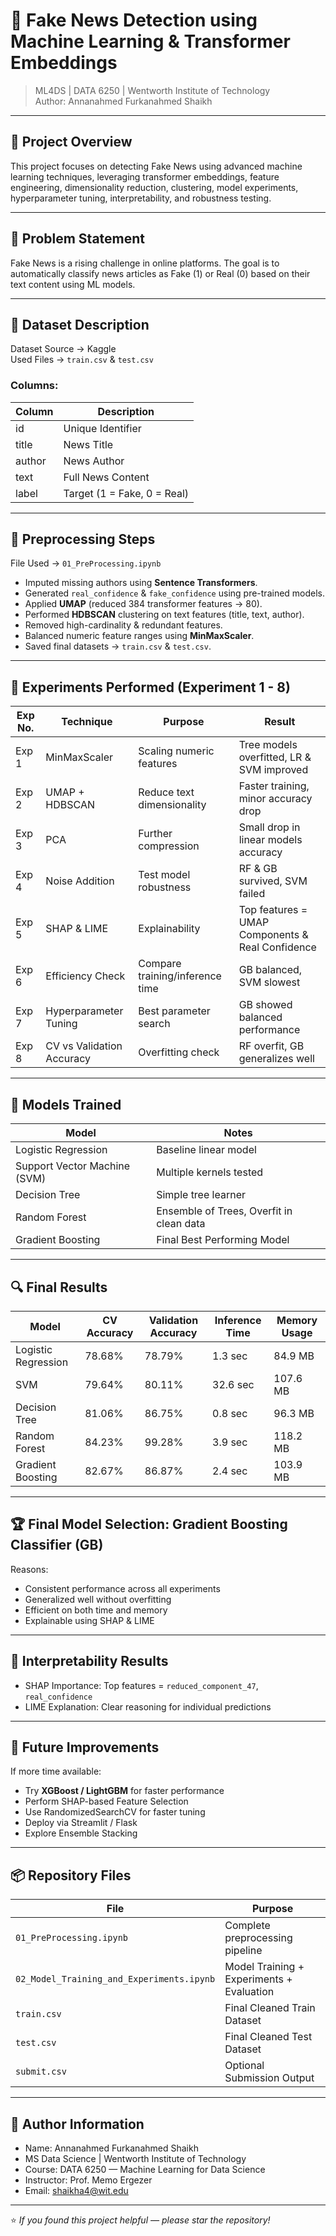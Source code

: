 # 📰 Fake News Detection using Machine Learning & Transformer Embeddings

> ML4DS | DATA 6250 | Wentworth Institute of Technology  
> Author: Annanahmed Furkanahmed Shaikh  

---

## 📖 Project Overview

This project focuses on detecting Fake News using advanced machine learning techniques, leveraging transformer embeddings, feature engineering, dimensionality reduction, clustering, model experiments, hyperparameter tuning, interpretability, and robustness testing.

---

## 🎯 Problem Statement

Fake News is a rising challenge in online platforms. The goal is to automatically classify news articles as Fake (1) or Real (0) based on their text content using ML models.

---

## 📁 Dataset Description

Dataset Source → Kaggle  
Used Files → `train.csv` & `test.csv`  

### Columns:
| Column | Description |
|--------|-------------|
| id     | Unique Identifier |
| title  | News Title |
| author | News Author |
| text   | Full News Content |
| label  | Target (1 = Fake, 0 = Real) |

---

## 🔨 Preprocessing Steps

File Used → `01_PreProcessing.ipynb`

- Imputed missing authors using **Sentence Transformers**.
- Generated `real_confidence` & `fake_confidence` using pre-trained models.
- Applied **UMAP** (reduced 384 transformer features → 80).
- Performed **HDBSCAN** clustering on text features (title, text, author).
- Removed high-cardinality & redundant features.
- Balanced numeric feature ranges using **MinMaxScaler**.
- Saved final datasets → `train.csv` & `test.csv`.

---

## 🧪 Experiments Performed (Experiment 1 - 8)

| Exp No. | Technique | Purpose | Result |
|---------|-----------|---------|--------|
| Exp 1 | MinMaxScaler | Scaling numeric features | Tree models overfitted, LR & SVM improved |
| Exp 2 | UMAP + HDBSCAN | Reduce text dimensionality | Faster training, minor accuracy drop |
| Exp 3 | PCA | Further compression | Small drop in linear models accuracy |
| Exp 4 | Noise Addition | Test model robustness | RF & GB survived, SVM failed |
| Exp 5 | SHAP & LIME | Explainability | Top features = UMAP Components & Real Confidence |
| Exp 6 | Efficiency Check | Compare training/inference time | GB balanced, SVM slowest |
| Exp 7 | Hyperparameter Tuning | Best parameter search | GB showed balanced performance |
| Exp 8 | CV vs Validation Accuracy | Overfitting check | RF overfit, GB generalizes well |

---

## 🤖 Models Trained

| Model                  | Notes |
|-----------------------|-------|
| Logistic Regression   | Baseline linear model |
| Support Vector Machine (SVM) | Multiple kernels tested |
| Decision Tree         | Simple tree learner |
| Random Forest         | Ensemble of Trees, Overfit in clean data |
| Gradient Boosting     | Final Best Performing Model |

---

## 🔍 Final Results

| Model | CV Accuracy | Validation Accuracy | Inference Time | Memory Usage |
|-------|-------------|---------------------|----------------|--------------|
| Logistic Regression | 78.68% | 78.79% | 1.3 sec | 84.9 MB |
| SVM | 79.64% | 80.11% | 32.6 sec | 107.6 MB |
| Decision Tree | 81.06% | 86.75% | 0.8 sec | 96.3 MB |
| Random Forest | 84.23% | 99.28% | 3.9 sec | 118.2 MB |
| Gradient Boosting | 82.67% | 86.87% | 2.4 sec | 103.9 MB |

---

## 🏆 Final Model Selection: Gradient Boosting Classifier (GB)

Reasons:
- Consistent performance across all experiments
- Generalized well without overfitting
- Efficient on both time and memory
- Explainable using SHAP & LIME

---

## 🧠 Interpretability Results

- SHAP Importance: Top features = `reduced_component_47`, `real_confidence`
- LIME Explanation: Clear reasoning for individual predictions

---

## 🚀 Future Improvements

If more time available:
- Try **XGBoost / LightGBM** for faster performance
- Perform SHAP-based Feature Selection
- Use RandomizedSearchCV for faster tuning
- Deploy via Streamlit / Flask
- Explore Ensemble Stacking

---

## 📦 Repository Files

| File | Purpose |
|------|---------|
| `01_PreProcessing.ipynb` | Complete preprocessing pipeline |
| `02_Model_Training_and_Experiments.ipynb` | Model Training + Experiments + Evaluation |
| `train.csv` | Final Cleaned Train Dataset |
| `test.csv` | Final Cleaned Test Dataset |
| `submit.csv` | Optional Submission Output |

---

## 👤 Author Information

- Name: Annanahmed Furkanahmed Shaikh  
- MS Data Science | Wentworth Institute of Technology  
- Course: DATA 6250 — Machine Learning for Data Science  
- Instructor: Prof. Memo Ergezer  
- Email: shaikha4@wit.edu  

---

⭐ *If you found this project helpful — please star the repository!*
